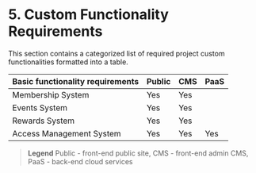 # 5. Custom Functionality Requirements

This section contains a categorized list of required project custom functionalities formatted into a table.

| Basic functionality requirements | Public | CMS | PaaS |
| :--- | :--- | :--- | :--- |
| Membership System | Yes | Yes |  |
| Events System | Yes | Yes |  |
| Rewards System | Yes | Yes |  |
| Access Management System | Yes | Yes | Yes |

> **Legend** Public - front-end public site, CMS - front-end admin CMS, PaaS - back-end cloud services

